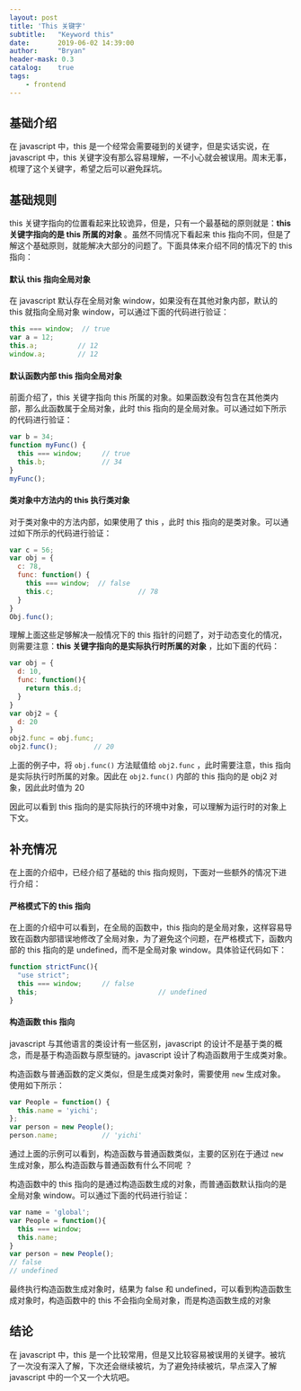 ```yaml
---
layout: post
title: 'This 关键字'
subtitle:   "Keyword this"
date:       2019-06-02 14:39:00
author:     "Bryan"
header-mask: 0.3
catalog:    true
tags:
    - frontend
---
```


## 基础介绍

在 javascript 中，this 是一个经常会需要碰到的关键字，但是实话实说，在 javascript 中，this 关键字没有那么容易理解，一不小心就会被误用。周末无事，梳理了这个关键字，希望之后可以避免踩坑。

## 基础规则

this 关键字指向的位置看起来比较诡异，但是，只有一个最基础的原则就是：**this 关键字指向的是 this 所属的对象** 。虽然不同情况下看起来 this 指向不同，但是了解这个基础原则，就能解决大部分的问题了。下面具体来介绍不同的情况下的 this 指向：

#### 默认 this 指向全局对象

在 javascript 默认存在全局对象 window，如果没有在其他对象内部，默认的 this 就指向全局对象 window，可以通过下面的代码进行验证：

```javascript
this === window;  // true
var a = 12;
this.a;          // 12
window.a;        // 12
```

#### 默认函数内部 this 指向全局对象

前面介绍了，this 关键字指向 this 所属的对象。如果函数没有包含在其他类内部，那么此函数属于全局对象，此时 this 指向的是全局对象。可以通过如下所示的代码进行验证：

```javascript
var b = 34;
function myFunc() {
  this === window;     // true
  this.b;              // 34
}
myFunc();
```

#### 类对象中方法内的 this 执行类对象

对于类对象中的方法内部，如果使用了 this ，此时 this 指向的是类对象。可以通过如下所示的代码进行验证：

```javascript
var c = 56;
var obj = {
  c: 78,
  func: function() {
    this === window;  // false
    this.c;						// 78
  }
}
Obj.func();
```

理解上面这些足够解决一般情况下的 this 指针的问题了，对于动态变化的情况，则需要注意：**this 关键字指向的是实际执行时所属的对象** ，比如下面的代码：

```javascript
var obj = {
  d: 10,
  func: function(){
    return this.d;
  }
}
var obj2 = {
  d: 20
}
obj2.func = obj.func;
obj2.func();         // 20
```

上面的例子中，将 `obj.func()` 方法赋值给 `obj2.func` ，此时需要注意，this 指向是实际执行时所属的对象。因此在 `obj2.func()` 内部的 this 指向的是 obj2 对象，因此此时值为 20

因此可以看到 this 指向的是实际执行的环境中对象，可以理解为运行时的对象上下文。

## 补充情况

在上面的介绍中，已经介绍了基础的 this 指向规则，下面对一些额外的情况下进行介绍：

#### 严格模式下的 this 指向

在上面的介绍中可以看到，在全局的函数中，this 指向的是全局对象，这样容易导致在函数内部错误地修改了全局对象，为了避免这个问题，在严格模式下，函数内部的 this 指向的是 undefined，而不是全局对象 window。具体验证代码如下：

```javascript
function strictFunc(){
  "use strict";
  this === window;     // false
  this;								 // undefined
}
```

#### 构造函数 this 指向

javascript 与其他语言的类设计有一些区别，javascript 的设计不是基于类的概念，而是基于构造函数与原型链的。javascript 设计了构造函数用于生成类对象。

构造函数与普通函数的定义类似，但是生成类对象时，需要使用 `new` 生成对象。使用如下所示：

```javascript
var People = function() {
  this.name = 'yichi';
};
var person = new People();
person.name;           // 'yichi'
```

通过上面的示例可以看到，构造函数与普通函数类似，主要的区别在于通过 `new` 生成对象，那么构造函数与普通函数有什么不同呢 ？

构造函数中的 this 指向的是通过构造函数生成的对象，而普通函数默认指向的是全局对象 window。可以通过下面的代码进行验证：

```javascript
var name = 'global';
var People = function(){
  this === window; 
  this.name;
}
var person = new People();
// false
// undefined
```

最终执行构造函数生成对象时，结果为 false 和 undefined，可以看到构造函数生成对象时，构造函数中的 this 不会指向全局对象，而是构造函数生成的对象

## 结论

在 javascript 中，this 是一个比较常用，但是又比较容易被误用的关键字。被坑了一次没有深入了解，下次还会继续被坑，为了避免持续被坑，早点深入了解 javascript 中的一个又一个大坑吧。
